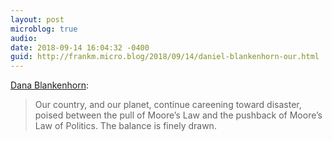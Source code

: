 ```yaml
---
layout: post
microblog: true
audio: 
date: 2018-09-14 16:04:32 -0400
guid: http://frankm.micro.blog/2018/09/14/daniel-blankenhorn-our.html
---
```

[Dana Blankenhorn](http://www.danablankenhorn.com/2018/09/moores-law-of-politics.html):
>Our country, and our planet, continue careening toward disaster, poised between the pull of Moore’s Law and the pushback of Moore’s Law of Politics. The balance is finely drawn.

